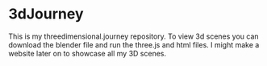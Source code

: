 # 3dJourney
This is my threedimensional.journey repository. To view 3d scenes you can download the blender file and run the three.js and html files. I might make a website later on to showcase all my 3D scenes. 
